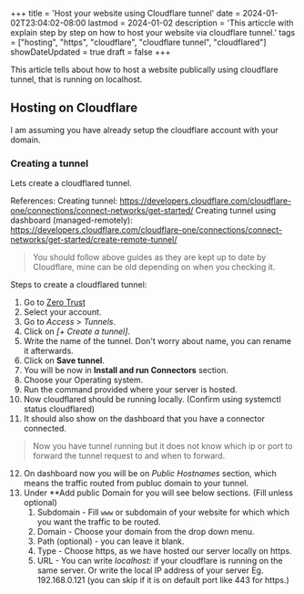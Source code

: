 +++
title = 'Host your website using Cloudflare tunnel'
date = 2024-01-02T23:04:02-08:00
lastmod = 2024-01-02
description = 'This articcle with explain step by step on how to host your website via cloudflare tunnel.'
tags = ["hosting", "https", "cloudflare", "cloudflare tunnel", "cloudflared"]
showDateUpdated = true
draft = false
+++

This article tells about how to host a website publically using cloudflare tunnel, that is running on localhost.

<!-- more -->
## Hosting on Cloudflare

I am assuming you have already setup the cloudflare account with your domain.

### Creating a tunnel

Lets create a cloudflared tunnel.

References: 
Creating tunnel: https://developers.cloudflare.com/cloudflare-one/connections/connect-networks/get-started/
Creating tunnel using dashboard (managed-remotely): https://developers.cloudflare.com/cloudflare-one/connections/connect-networks/get-started/create-remote-tunnel/


> You should follow above guides as they are kept up to date by Cloudflare, mine can be old depending on when you checking it.


Steps to create a cloudflared tunnel:

1. Go to [Zero Trust](https://one.dash.cloudflare.com/)
2. Select your account.
3. Go to *Access* > *Tunnels*.
4. Click on *[+ Create a tunnel]*.
5. Write the name of the tunnel. Don't worry about name, you can rename it afterwards.
6. Click on **Save tunnel**.
7. You will be now in **Install and run Connectors** section.
8. Choose your Operating system.
9. Run the command provided where your server is hosted.
10. Now cloudflared should be running locally. (Confirm using systemctl status cloudflared)
11. It should also show on the dashboard that you have a connector connected.

 > Now you have tunnel running but it does not know which ip or port to forward the tunnel request to and when to forward.

12. On dashboard now you will be on *Public Hostnames* section, which means the traffic routed from publuc domain to your tunnel.
13. Under **Add public Domain for *<Tunnel Name>* you will see below sections. (Fill unless optional)
    1. Subdomain - Fill `www` or subdomain of your website for which which you want the traffic to be routed.
    2. Domain - Choose your domain from the drop down menu.
    3. Path (optional) - you can leave it blank.
    4. Type - Choose https, as we have hosted our server locally on https.
    5. URL - You can write *localhost:<port>* if your cloudflare is running on the same server. Or write the local IP address of your server Eg. 192.168.0.121 (you can skip if it is on default port like 443 for https.)
        







